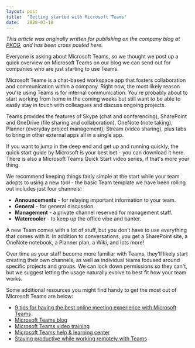 ```yaml
---
layout: post
title:  "Getting started with Microsoft Teams"
date:   2020-03-18
---
```


*This article was originally written for publishing on the company blog at [PKCG](https://www.pkcg.com.au), and has been cross posted here.*

Everyone is asking about Microsoft Teams, so we thought we post up a quick overview on Microsoft Teams on our blog we can send out for companies who are just starting to use Teams.

Microsoft Teams is a chat-based workspace app that fosters collaboration and communication within a company. Right now, the most likely reason you're using Teams is for internal communication. You're probably about to start working from home in the coming weeks but still want to be able to easily stay in touch with colleagues and discuss ongoing projects.

Teams provides the features of Skype (chat and conferencing), SharePoint and OneDrive (file sharing and collaboration), OneNote (note taking), Planner (everyday project management), Stream (video sharing), plus tabs to bring in other external apps all in a single app.

If you want to jump in the deep end and get up and running quickly, the quick start guide by Microsoft is your best bet - you can download it here. There is also a Microsoft Teams Quick Start video series, if that's more your thing.

We recommend keeping things fairly simple at the start while your team adopts to using a new tool - the basic Team template we have been rolling out includes just four channels:

- **Announcements** - for relaying important information to your team.
- **General** - for general discussion.
- **Management** - a private channel reserved for management staff.
- **Watercooler** - to keep up the office vibe and banter.

A new Team comes with a lot of stuff, but you don’t have to use everything that comes with it. In addition to conversations, you get a SharePoint site, a OneNote notebook, a Planner plan, a Wiki, and lots more!

Over time as your staff become more familiar with Teams, they'll likely start creating their own channels, as well as individual teams focused around specific projects and groups. We can lock down permissions so they can't, but we suggest letting the usage naturally evolve to best fit how your team works.

Some additional resources you might find handy to get the most out of Microsoft Teams are below:

- [9 tips for having the best online meeting experience with Microsoft Teams](https://techcommunity.microsoft.com/t5/microsoft-teams-blog/9-tips-for-having-the-best-online-meeting-experience-with/ba-p/1218884)
- [Microsoft Teams blog](https://techcommunity.microsoft.com/t5/microsoft-teams-blog/bg-p/MicrosoftTeamsBlog)
- [Microsoft Teams video training](https://support.office.com/en-us/article/microsoft-teams-video-training-4f108e54-240b-4351-8084-b1089f0d21d7)
- [Microsoft Teams help & learning center](https://support.office.com/en-us/teams)
- [Staying productive while working remotely with Teams](https://www.microsoft.com/en-us/microsoft-365/blog/2020/03/10/staying-productive-while-working-remotely-with-microsoft-teams/)
